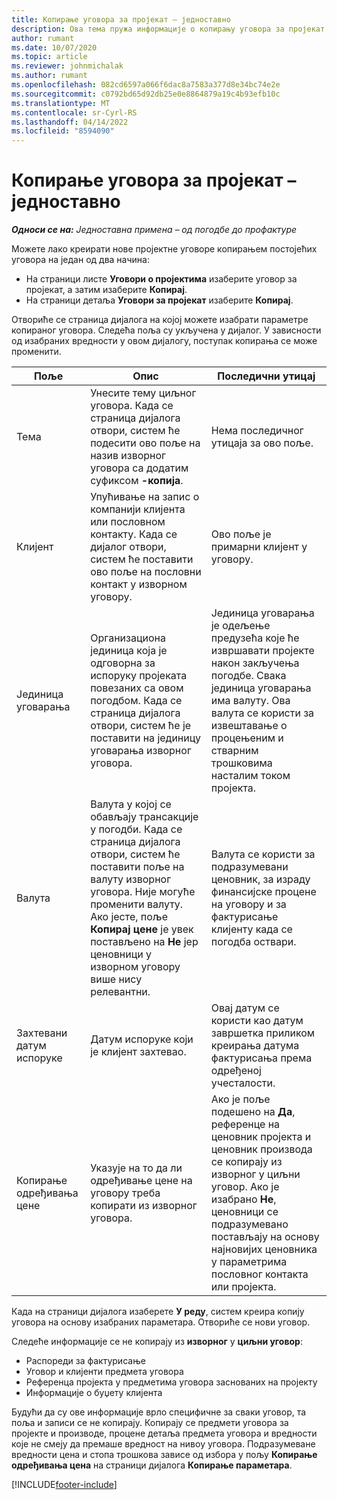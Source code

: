 ```yaml
---
title: Копирање уговора за пројекат – једноставно
description: Ова тема пружа информације о копирању уговора за пројекат у услузи Project Operations.
author: rumant
ms.date: 10/07/2020
ms.topic: article
ms.reviewer: johnmichalak
ms.author: rumant
ms.openlocfilehash: 082cd6597a066f6dac8a7583a377d8e34bc74e2e
ms.sourcegitcommit: c0792bd65d92db25e0e8864879a19c4b93efb10c
ms.translationtype: MT
ms.contentlocale: sr-Cyrl-RS
ms.lasthandoff: 04/14/2022
ms.locfileid: "8594090"
---
```

# <a name="copy-project-contracts---lite"></a>Копирање уговора за пројекат – једноставно

_**Односи се на:** Једноставна примена – од погодбе до профактуре_

Можете лако креирати нове пројектне уговоре копирањем постојећих уговора на један од два начина: 

  - На страници листе **Уговори о пројектима** изаберите уговор за пројекат, а затим изаберите **Копирај**.
  - На страници детаља **Уговори за пројекат** изаберите **Копирај**.

Отвориће се страница дијалога на којој можете изабрати параметре копираног уговора. Следећа поља су укључена у дијалог. У зависности од изабраних вредности у овом дијалогу, поступак копирања се може променити.

| **Поље** | **Опис** | **Последични утицај** |
| --- | --- | --- |
| Тема | Унесите тему циљног уговора. Када се страница дијалога отвори, систем ће подесити ово поље на назив изворног уговора са додатим суфиксом **-копија**. | Нема последичног утицаја за ово поље. |
| Клијент | Упућивање на запис о компанији клијента или пословном контакту. Када се дијалог отвори, систем ће поставити ово поље на пословни контакт у изворном уговору. | Ово поље је примарни клијент у уговору. |
| Јединица уговарања | Организациона јединица која је одговорна за испоруку пројеката повезаних са овом погодбом. Када се страница дијалога отвори, систем ће је поставити на јединицу уговарања изворног уговора. | Јединица уговарања је одељење предузећа које ће извршавати пројекте након закључења погодбе. Свака јединица уговарања има валуту. Ова валута се користи за извештавање о процењеним и стварним трошковима насталим током пројекта. |
| Валута | Валута у којој се обављају трансакције у погодби. Када се страница дијалога отвори, систем ће поставити поље на валуту изворног уговора. Није могуће променити валуту. Ако јесте, поље **Копирај цене** је увек постављено на **Не** јер ценовници у изворном уговору више нису релевантни. | Валута се користи за подразумевани ценовник, за израду финансијске процене на уговору и за фактурисање клијенту када се погодба оствари. |
| Захтевани датум испоруке | Датум испоруке који је клијент захтевао. | Овај датум се користи као датум завршетка приликом креирања датума фактурисања према одређеној учесталости. |
| Копирање одређивања цене | Указује на то да ли одређивање цене на уговору треба копирати из изворног уговора. | Ако је поље подешено на **Да**, референце на ценовник пројекта и ценовник производа се копирају из изворног у циљни уговор. Ако је изабрано **Не**, ценовници се подразумевано постављају на основу најновијих ценовника у параметрима пословног контакта или пројекта. |

Када на страници дијалога изаберете **У реду**, систем креира копију уговора на основу изабраних параметара. Отвориће се нови уговор.

Следеће информације се не копирају из **изворног** у **циљни уговор**:

  - Распореди за фактурисање
  - Уговор и клијенти предмета уговора
  - Референца пројекта у предметима уговора заснованих на пројекту
  - Информације о буџету клијента

Будући да су ове информације врло специфичне за сваки уговор, та поља и записи се не копирају. Копирају се предмети уговора за пројекте и производе, процене детаља предмета уговора и вредности које не смеју да премаше вредност на нивоу уговора. Подразумеване вредности цена и стопа трошкова зависе од избора у пољу **Копирање одређивања цена** на страници дијалога **Копирање параметара**.


[!INCLUDE[footer-include](../../includes/footer-banner.md)]
